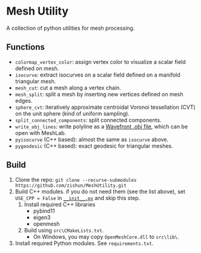 # Mesh Utility

A collection of python utilities for mesh processing.


## Functions
- ```colormap_vertex_color```: assign vertex color to visualize a scalar field defined on mesh.
- ```isocurve```: extract isocurves on a scalar field defined on a manifold triangular mesh.
- ```mesh_cut```: cut a mesh along a vertex chain.
- ```mesh_split```: split a mesh by inserting new vertices defined on mesh edges.
- ```sphere_cvt```: iteratively approximate centroidal Voronoi tessellation (CVT) on the unit sphere (kind of uniform sampling).
- ```split_connected_components```: split connected components.
- ```write_obj_lines```: write polyline as a [Wavefront .obj file](https://en.wikipedia.org/wiki/Wavefront_.obj_file#Line_elements), which can be open with MeshLab.
- ```pyisocurve``` (C++ based): almost the same as ```isocurve``` above.
- ```pygeodesic``` (C++ based): exact geodesic for triangular meshes.

## Build
1. Clone the repo: ```git clone --recurse-submodules https://github.com/zishun/MeshUtility.git```
2. Build C++ modules. if you do not need them (see the list above), set ```USE_CPP = False``` in [```__init__.py```](https://github.com/zishun/MeshUtility/blob/main/__init__.py#L1) and skip this step.
    1. Install required C++ libraries
        - pybind11
        - eigen3
        - openmesh
    2. Build using ```src\CMakeLists.txt```.
        - On Windows, you may copy ```OpenMeshCore.dll``` to ```src\lib\```.
3. Install required Python modules. See ```requirements.txt```.
